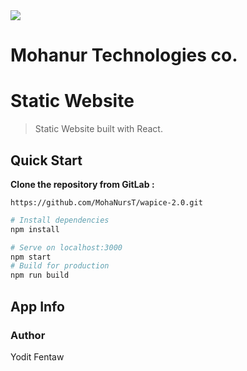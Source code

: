 <img src="https://media-exp1.licdn.com/dms/image/D4D0BAQE1eKBF09wr2A/company-logo_200_200/0/1663327256222?e=1677110400&v=beta&t=A82xLPoWBuo-0WimVUWCKw95G7I4q7c4YiOamSWkiuo">

# Mohanur Technologies co.


# Static Website

> Static Website built with React.

## Quick Start

**Clone the repository from GitLab :**

`https://github.com/MohaNursT/wapice-2.0.git`

```bash
# Install dependencies
npm install

# Serve on localhost:3000
npm start
# Build for production
npm run build
```

## App Info

### Author

Yodit Fentaw
